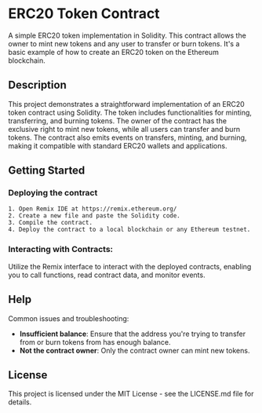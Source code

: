 # ERC20 Token Contract

A simple ERC20 token implementation in Solidity. This contract allows the owner to mint new tokens and any user to transfer or burn tokens. It's a basic example of how to create an ERC20 token on the Ethereum blockchain.

## Description

This project demonstrates a straightforward implementation of an ERC20 token contract using Solidity. The token includes functionalities for minting, transferring, and burning tokens. The owner of the contract has the exclusive right to mint new tokens, while all users can transfer and burn tokens. The contract also emits events on transfers, minting, and burning, making it compatible with standard ERC20 wallets and applications.

## Getting Started

### Deploying the contract

  ```
  1. Open Remix IDE at https://remix.ethereum.org/
  2. Create a new file and paste the Solidity code.
  3. Compile the contract.
  4. Deploy the contract to a local blockchain or any Ethereum testnet.
  ```
### Interacting with Contracts:

Utilize the Remix interface to interact with the deployed contracts, enabling you to call functions, read contract data, and monitor events.

## Help

Common issues and troubleshooting:

- **Insufficient balance**: Ensure that the address you're trying to transfer from or burn tokens from has enough balance.
- **Not the contract owner**: Only the contract owner can mint new tokens.

## License

This project is licensed under the MIT License - see the LICENSE.md file for details.